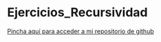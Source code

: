 # Ejercicios_Recursividad

[Pincha aquí para acceder a mi repositorio de github](https://github.com/Xavitheforce/Ejercicios_Recursividad)
